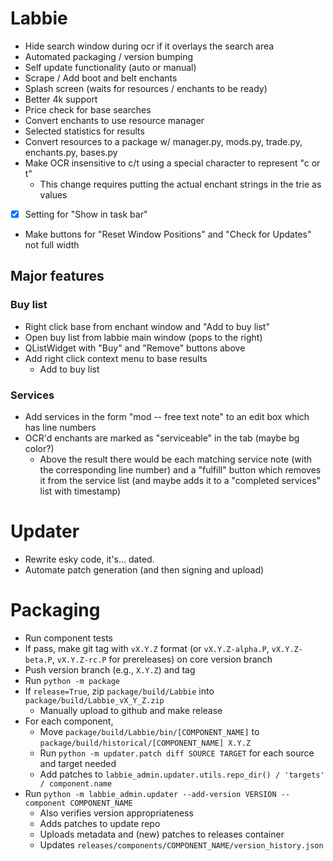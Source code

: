 # Labbie
- Hide search window during ocr if it overlays the search area
- Automated packaging / version bumping
- Self update functionality (auto or manual)
- Scrape / Add boot and belt enchants
- Splash screen (waits for resources / enchants to be ready)
- Better 4k support
- Price check for base searches
- Convert enchants to use resource manager
- Selected statistics for results
- Convert resources to a package w/ manager.py, mods.py, trade.py, enchants.py, bases.py
- Make OCR insensitive to c/t using a special character to represent "c or t"
  - This change requires putting the actual enchant strings in the trie as values
- [X] Setting for "Show in task bar"
- Make buttons for "Reset Window Positions" and "Check for Updates" not full width

## Major features
### Buy list
- Right click base from enchant window and "Add to buy list"
- Open buy list from labbie main window (pops to the right)
- QListWidget with "Buy" and "Remove" buttons above
- Add right click context menu to base results
    - Add to buy list
### Services
- Add services in the form "mod -- free text note" to an edit box which has line numbers
- OCR'd enchants are marked as "serviceable" in the tab (maybe bg color?)
  - Above the result there would be each matching service note (with the corresponding line number) and a "fulfill" button which removes it from the service list (and maybe adds it to a "completed services" list with timestamp)


# Updater
- Rewrite esky code, it's... dated.
- Automate patch generation (and then signing and upload)


# Packaging
- Run component tests
- If pass, make git tag with `vX.Y.Z` format (or `vX.Y.Z-alpha.P`, `vX.Y.Z-beta.P`, `vX.Y.Z-rc.P` for prereleases) on core version branch
- Push version branch (e.g., `X.Y.Z`) and tag
- Run `python -m package`
- If `release=True`, zip `package/build/Labbie` into `package/build/Labbie_vX_Y_Z.zip`
  - Manually upload to github and make release
- For each component,
  - Move `package/build/Labbie/bin/[COMPONENT_NAME]` to `package/build/historical/[COMPONENT_NAME] X.Y.Z`
  - Run `python -m updater.patch diff SOURCE TARGET` for each source and target needed
  - Add patches to `labbie_admin.updater.utils.repo_dir() / 'targets' / component.name`
- Run `python -m labbie_admin.updater --add-version VERSION --component COMPONENT_NAME`
  - Also verifies version appropriateness
  - Adds patches to update repo
  - Uploads metadata and (new) patches to releases container
  - Updates `releases/components/COMPONENT_NAME/version_history.json`
